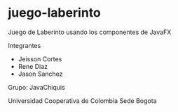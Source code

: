 # juego-laberinto
Juego de Laberinto usando los componentes de JavaFX

Integrantes
- Jeisson Cortes
- Rene Diaz
- Jason Sanchez

Grupo: JavaChiquis

Universidad Cooperativa de Colombia
Sede Bogota
